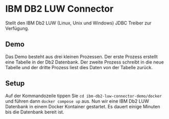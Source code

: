 # IBM DB2 LUW Connector

Stellt den IBM Db2 LUW (Linux, Unix und Windows) JDBC Treiber zur Verfügung.

## Demo

Das Demo besteht aus drei kleinen Prozessen. Der erste Prozess erstellt eine Tabelle in der Db2 Datenbank.
Der zweite Prozess schreibt in die neue Tabelle und der dritte Prozess liest dies Daten von der Tabelle zurück.

## Setup

Auf der Kommandozeile tippen Sie `cd ibm-db2-luw-connector-demo/docker` und führen dann `docker compose up` aus.
Nun wir eine IBM Db2 LUW Datenbank in einem Docker Kontainer gestartet.
Es dauert einige Minuten bis die Datenbank bereit ist.
